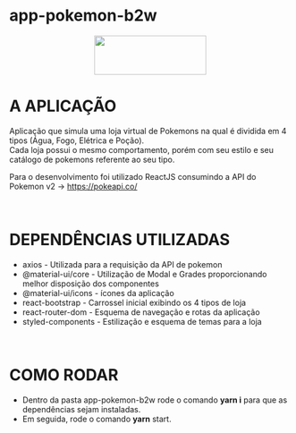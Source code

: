 # app-pokemon-b2w

<div align="center">

<img src="https://i2.wp.com/multarte.com.br/wp-content/uploads/2019/03/pokemon-png-logo.png?fit=2000%2C736&ssl=1" width="200px" height="70px" />

</div>


# A APLICAÇÃO
Aplicação que simula uma loja virtual de Pokemons na qual é dividida em 4 tipos (Água, Fogo, Elétrica e Poção). 
<br/>
Cada loja possui o mesmo comportamento, porém com seu estilo e seu catálogo de pokemons referente ao seu tipo.

Para o desenvolvimento foi utilizado ReactJS consumindo a API do Pokemon v2 -> https://pokeapi.co/

<br/>

# DEPENDÊNCIAS UTILIZADAS
<ul>
    <li>axios - Utilizada para a requisição da API de pokemon</li>
    <li>@material-ui/core - Utilização de Modal e Grades proporcionando melhor disposição dos componentes</li>
    <li>@material-ui/icons - ícones da aplicação</li>
    <li>react-bootstrap - Carrossel inicial exibindo os 4 tipos de loja</li>
    <li>react-router-dom - Esquema de navegação e rotas da aplicação</li>
    <li>styled-components - Estilização e esquema de temas para a loja</li>
</ul>

<br/>


# COMO RODAR
<ul>
    <li>Dentro da pasta app-pokemon-b2w rode o comando <b>yarn i</b> para que as dependências sejam instaladas. </li>
    <li>Em seguida, rode o comando <b>yarn</b> start.</li>
</ul>